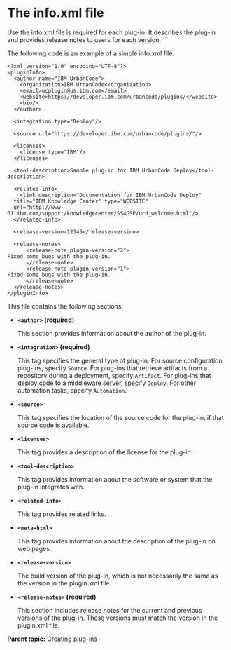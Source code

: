 # The info.xml file

Use the info.xml file is required for each plug-in. It describes the plug-in and provides release notes to users for each version.

The following code is an example of a simple info.xml file.

```
<?xml version="1.0" encoding="UTF-8"?>
<pluginInfo>
  <author name="IBM UrbanCode">
    <organization>IBM UrbanCode</organization>
    <email>ucplugin@us.ibm.com</email>
    <website>https://developer.ibm.com/urbancode/plugins/</website>
    <bio/>
  </author>

  <integration type="Deploy"/>
   
  <source url="https://developer.ibm.com/urbancode/plugins/"/>
  
  <licenses>
    <license type="IBM"/>
  </licenses>

  <tool-description>Sample plug-in for IBM UrbanCode Deploy</tool-description>
  
  <related-info>
    <link description="Documentation for IBM UrbanCode Deploy" 
  title="IBM Knowledge Center" type="WEBSITE" 
  url="http://www-01.ibm.com/support/knowledgecenter/SS4GSP/ucd_welcome.html"/>
  </related-info>
    
  <release-version>12345</release-version>
    
  <release-notes>
      <release-note plugin-version="2">
Fixed some bugs with the plug-in.
      </release-note>
      <release-note plugin-version="1">
Fixed some bugs with the plug-in.
      </release-note>
  </release-notes>
</pluginInfo>
```

This file contains the following sections:

-   **`<author>` \(required\)**

    This section provides information about the author of the plug-in.

-   **`<integration>` \(required\)**

    This tag specifies the general type of plug-in. For source configuration plug-ins, specify `Source`. For plug-ins that retrieve artifacts from a repository during a deployment, specify `Artifact`. For plug-ins that deploy code to a middleware server, specify `Deploy`. For other automation tasks, specify `Automation`.

-   **`<source>`**

    This tag specifies the location of the source code for the plug-in, if that source code is available.

-   **`<licenses>`**

    This tag provides a description of the license for the plug-in.

-   **`<tool-description>`**

    This tag provides information about the software or system that the plug-in integrates with.

-   **`<related-info>`**

    This tag provides related links.

-   **`<meta-html>`**

    This tag provides information about the description of the plug-in on web pages.

-   **`<release-version>`**

    The build version of the plug-in, which is not necessarily the same as the version in the plugin.xml file.

-   **`<release-notes>` \(required\)**

    This section includes release notes for the current and previous versions of the plug-in. These versions must match the version in the plugin.xml file.


**Parent topic:** [Creating plug-ins](../../com.udeploy.reference.doc/topics/reference_plugins_create.md)

